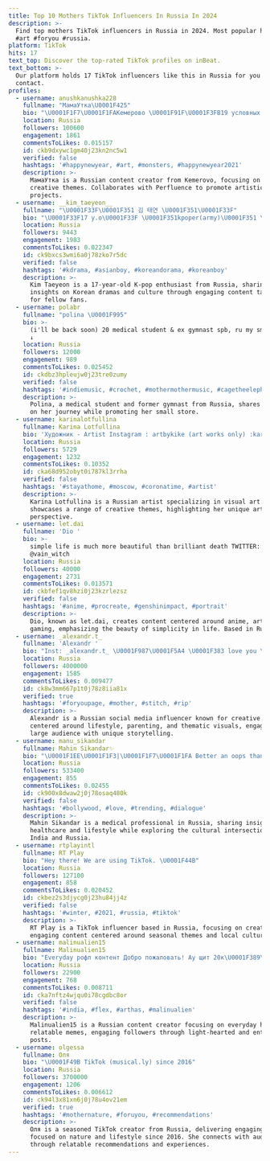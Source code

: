 ```yaml
---
title: Top 10 Mothers TikTok Influencers In Russia In 2024
description: >-
  Find top mothers TikTok influencers in Russia in 2024. Most popular hashtags:
  #art #foryou #russia.
platform: TikTok
hits: 17
text_top: Discover the top-rated TikTok profiles on inBeat.
text_bottom: >-
  Our platform holds 17 TikTok influencers like this in Russia for you to
  contact.
profiles:
  - username: anushkanushka228
    fullname: "МамаУтка\U0001F425"
    bio: "\U0001F1F7\U0001F1FAКемерово \U0001F91F\U0001F3FB19 условных единиц \U0001F464Vk: MotherDuck Работаю с Perfluence"
    location: Russia
    followers: 100600
    engagement: 1861
    commentsToLikes: 0.015157
    id: ckb9dxywc1gm40j23kn2nc5w1
    verified: false
    hashtags: '#happynewyear, #art, #monsters, #happynewyear2021'
    description: >-
      МамаУтка is a Russian content creator from Kemerovo, focusing on art and
      creative themes. Collaborates with Perfluence to promote artistic
      projects.
  - username: __kim_taeyeon__
    fullname: "\U0001F33F\U0001F351 김 태연 \U0001F351\U0001F33F"
    bio: "\U0001F33F17 y.o\U0001F33F \U0001F351kpoper(army)\U0001F351 \U0001F338love doram\U0001F338 INSTAGRAM: ___kim_taeyeon___"
    location: Russia
    followers: 9443
    engagement: 1983
    commentsToLikes: 0.022347
    id: ck9bxcs3wmi6a0j78zko7r5dc
    verified: false
    hashtags: '#kdrama, #asianboy, #koreandorama, #koreanboy'
    description: >-
      Kim Taeyeon is a 17-year-old K-pop enthusiast from Russia, sharing
      insights on Korean dramas and culture through engaging content tailored
      for fellow fans.
  - username: polabr
    fullname: "polina \U0001F995"
    bio: >-
      (i'll be back soon) 20 medical student & ex gymnast spb, ru my small store
      ↓
    location: Russia
    followers: 12000
    engagement: 989
    commentsToLikes: 0.025452
    id: ckdbz3hpleujw0j23tre0zumy
    verified: false
    hashtags: '#indiemusic, #crochet, #mothermothermusic, #cagetheelephant'
    description: >-
      Polina, a medical student and former gymnast from Russia, shares insights
      on her journey while promoting her small store.
  - username: karinalotfullina
    fullname: Karina Lotfullina
    bio: 'Художник - Artist Instagram : artbykike (art works only) :karinalotfullina'
    location: Russia
    followers: 5729
    engagement: 1232
    commentsToLikes: 0.10352
    id: cka68d952obyt0i787kl3rrha
    verified: false
    hashtags: '#stayathome, #moscow, #coronatime, #artist'
    description: >-
      Karina Lotfullina is a Russian artist specializing in visual art. Her work
      showcases a range of creative themes, highlighting her unique artistic
      perspective.
  - username: let.dai
    fullname: 'Dio '
    bio: >-
      simple life is much more beautiful than brilliant death TWITTER:
      @vain_witch
    location: Russia
    followers: 40000
    engagement: 2731
    commentsToLikes: 0.013571
    id: ckbfef1qv8hzi0j23kzrlezsz
    verified: false
    hashtags: '#anime, #procreate, #genshinimpact, #portrait'
    description: >-
      Dio, known as let.dai, creates content centered around anime, art, and
      gaming, emphasizing the beauty of simplicity in life. Based in Russia.
  - username: _alexandr.t_
    fullname: 'Alexandr '
    bio: "Inst: _alexandr.t_ \U0001F987\U0001F5A4 \U0001F383 love you \U0001F383"
    location: Russia
    followers: 4000000
    engagement: 1585
    commentsToLikes: 0.009477
    id: ck8w3mm667p1t0j78z8iia81x
    verified: true
    hashtags: '#foryoupage, #mother, #stitch, #rip'
    description: >-
      Alexandr is a Russian social media influencer known for creative content
      centered around lifestyle, parenting, and thematic visuals, engaging a
      large audience with unique storytelling.
  - username: manu_sikandar
    fullname: Mahin Sikandar✨
    bio: "\U0001F1EE\U0001F1F3|\U0001F1F7\U0001F1FA Better an oops than a what if..!!\U0001F60C\U0001F608 Medico\U0001F469\U0001F3FC⚕️"
    location: Russia
    followers: 533400
    engagement: 855
    commentsToLikes: 0.02455
    id: ck900x8dwaw2j0j78osaq480k
    verified: false
    hashtags: '#bollywood, #love, #trending, #dialogue'
    description: >-
      Mahin Sikandar is a medical professional in Russia, sharing insights on
      healthcare and lifestyle while exploring the cultural intersection between
      India and Russia.
  - username: rtplayintl
    fullname: RT Play
    bio: "Hey there! We are using TikTok. \U0001F44B"
    location: Russia
    followers: 127100
    engagement: 858
    commentsToLikes: 0.020452
    id: ckbez2s3djycg0j23hu84jj4z
    verified: false
    hashtags: '#winter, #2021, #russia, #tiktok'
    description: >-
      RT Play is a TikTok influencer based in Russia, focusing on creating
      engaging content centered around seasonal themes and local culture.
  - username: malinualien15
    fullname: Malinualien15
    bio: "Everyday рофл контент Добро пожаловать! Ау щит 20к\U0001F389\U0001F389\U0001F389"
    location: Russia
    followers: 22900
    engagement: 768
    commentsToLikes: 0.008711
    id: cka7nftz4wjqu0i78cgdbc8or
    verified: false
    hashtags: '#india, #flex, #arthas, #malinualien'
    description: >-
      Malinualien15 is a Russian content creator focusing on everyday humor and
      relatable memes, engaging followers through light-hearted and entertaining
      posts.
  - username: olgessa
    fullname: Оля
    bio: "\U0001F49B TikTok (musical.ly) since 2016"
    location: Russia
    followers: 3700000
    engagement: 1206
    commentsToLikes: 0.006612
    id: ck94l3x81xn6j0j78u4ov21em
    verified: true
    hashtags: '#mothernature, #foruyou, #recommendations'
    description: >-
      Оля is a seasoned TikTok creator from Russia, delivering engaging content
      focused on nature and lifestyle since 2016. She connects with audiences
      through relatable recommendations and experiences.
---
```


